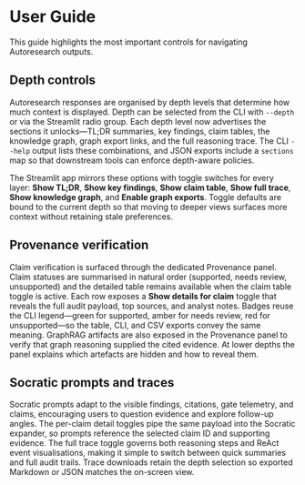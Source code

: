 # User Guide

This guide highlights the most important controls for navigating Autoresearch
outputs.

## Depth controls

Autoresearch responses are organised by depth levels that determine how much
context is displayed. Depth can be selected from the CLI with `--depth` or via
the Streamlit radio group. Each depth level now advertises the sections it
unlocks—TL;DR summaries, key findings, claim tables, the knowledge graph, graph
export links, and the full reasoning trace. The CLI `--help` output lists these
combinations, and JSON exports include a `sections` map so that downstream tools
can enforce depth-aware policies.

The Streamlit app mirrors these options with toggle switches for every layer:
**Show TL;DR**, **Show key findings**, **Show claim table**, **Show full
trace**, **Show knowledge graph**, and **Enable graph exports**. Toggle defaults
are bound to the current depth so that moving to deeper views surfaces more
context without retaining stale preferences.

## Provenance verification

Claim verification is surfaced through the dedicated Provenance panel. Claim
statuses are summarised in natural order (supported, needs review, unsupported)
and the detailed table remains available when the claim table toggle is active.
Each row exposes a **Show details for claim** toggle that reveals the full audit
payload, top sources, and analyst notes. Badges reuse the CLI legend—green for
supported, amber for needs review, red for unsupported—so the table, CLI, and
CSV exports convey the same meaning. GraphRAG artifacts are also exposed in the
Provenance panel to verify that graph reasoning supplied the cited evidence. At
lower depths the panel explains which artefacts are hidden and how to reveal
them.

## Socratic prompts and traces

Socratic prompts adapt to the visible findings, citations, gate telemetry, and
claims, encouraging users to question evidence and explore follow-up angles.
The per-claim detail toggles pipe the same payload into the Socratic expander,
so prompts reference the selected claim ID and supporting evidence. The full
trace toggle governs both reasoning steps and ReAct event visualisations, making
it simple to switch between quick summaries and full audit trails. Trace
downloads retain the depth selection so exported Markdown or JSON matches the
on-screen view.
